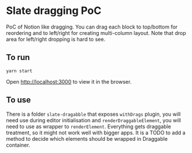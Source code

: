 # Slate dragging PoC
PoC of Notion like dragging. You can drag each block to top/bottom for reordering and
to left/right for creating multi-column layout. Note that drop area for left/right
dropping is hard to see.

## To run 

```
yarn start
```
Open [http://localhost:3000](http://localhost:3000) to view it in the browser.

## To use
There is a folder `slate-dragabble` that exposes `withDrags` plugin, you will need use
during editor initialisation and `renderDraggableElement`, you will need to use as wrapper to
`renderElement`. Everything gets draggable treatment, so it might not work well with bigger apps. It
is a TODO to add a method to decide which elements should be wrapped in Draggable container.